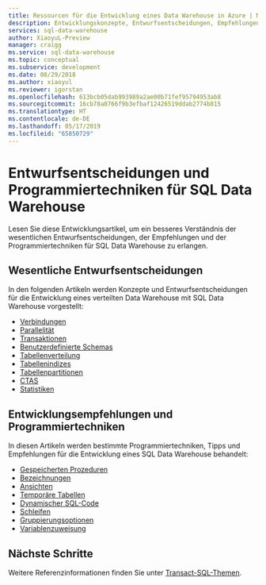 ```yaml
---
title: Ressourcen für die Entwicklung eines Data Warehouse in Azure | Microsoft-Dokumentation
description: Entwicklungskonzepte, Entwurfsentscheidungen, Empfehlungen und Programmiertechniken für SQL Data Warehouse.
services: sql-data-warehouse
author: XiaoyuL-Preview
manager: craigg
ms.service: sql-data-warehouse
ms.topic: conceptual
ms.subservice: development
ms.date: 08/29/2018
ms.author: xiaoyul
ms.reviewer: igorstan
ms.openlocfilehash: 613bcb05dab993989a2ae00b71fef95794953ab8
ms.sourcegitcommit: 16cb78a0766f9b3efbaf12426519ddab2774b815
ms.translationtype: HT
ms.contentlocale: de-DE
ms.lasthandoff: 05/17/2019
ms.locfileid: "65850729"
---
```

# <a name="design-decisions-and-coding-techniques-for-sql-data-warehouse"></a>Entwurfsentscheidungen und Programmiertechniken für SQL Data Warehouse
Lesen Sie diese Entwicklungsartikel, um ein besseres Verständnis der wesentlichen Entwurfsentscheidungen, der Empfehlungen und der Programmiertechniken für SQL Data Warehouse zu erlangen.

## <a name="key-design-decisions"></a>Wesentliche Entwurfsentscheidungen
In den folgenden Artikeln werden Konzepte und Entwurfsentscheidungen für die Entwicklung eines verteilten Data Warehouse mit SQL Data Warehouse vorgestellt:

* [Verbindungen][connections]
* [Parallelität][concurrency]
* [Transaktionen][transactions]
* [Benutzerdefinierte Schemas][user-defined schemas]
* [Tabellenverteilung][table distribution]
* [Tabellenindizes][table indexes]
* [Tabellenpartitionen][table partitions]
* [CTAS][CTAS]
* [Statistiken][statistics]

## <a name="development-recommendations-and-coding-techniques"></a>Entwicklungsempfehlungen und Programmiertechniken
In diesen Artikeln werden bestimmte Programmiertechniken, Tipps und Empfehlungen für die Entwicklung eines SQL Data Warehouse behandelt:

* [Gespeicherten Prozeduren][stored procedures]
* [Bezeichnungen][labels]
* [Ansichten][views]
* [Temporäre Tabellen][temporary tables]
* [Dynamischer SQL-Code][dynamic SQL]
* [Schleifen][looping]
* [Gruppierungsoptionen][group by options]
* [Variablenzuweisung][variable assignment]

## <a name="next-steps"></a>Nächste Schritte
Weitere Referenzinformationen finden Sie unter [Transact-SQL-Themen](sql-data-warehouse-reference-tsql-statements.md).

<!--Image references-->

<!--Article references-->
[concurrency]: ./resource-classes-for-workload-management.md
[connections]: ./sql-data-warehouse-connect-overview.md
[CTAS]: ./sql-data-warehouse-develop-ctas.md
[dynamic SQL]: ./sql-data-warehouse-develop-dynamic-sql.md
[group by options]: ./sql-data-warehouse-develop-group-by-options.md
[labels]: ./sql-data-warehouse-develop-label.md
[looping]: ./sql-data-warehouse-develop-loops.md
[statistics]: ./sql-data-warehouse-tables-statistics.md
[stored procedures]: ./sql-data-warehouse-develop-stored-procedures.md
[table distribution]: ./sql-data-warehouse-tables-distribute.md
[table indexes]: ./sql-data-warehouse-tables-index.md
[table partitions]: ./sql-data-warehouse-tables-partition.md
[temporary tables]: ./sql-data-warehouse-tables-temporary.md
[transactions]: ./sql-data-warehouse-develop-transactions.md
[user-defined schemas]: ./sql-data-warehouse-develop-user-defined-schemas.md
[variable assignment]: ./sql-data-warehouse-develop-variable-assignment.md
[views]: ./sql-data-warehouse-develop-views.md


<!--MSDN references-->
[renaming objects]: https://msdn.microsoft.com/library/mt631611.aspx

<!--Other Web references-->
